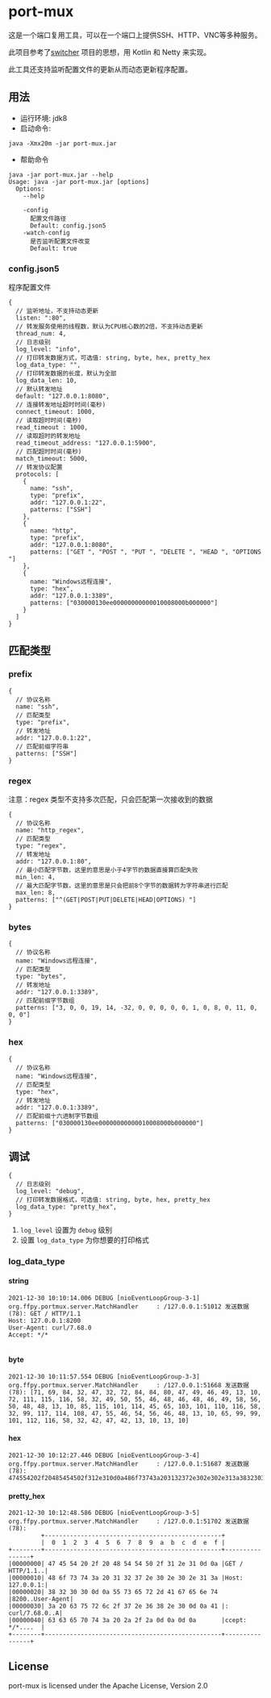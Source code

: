 # port-mux
这是一个端口复用工具，可以在一个端口上提供SSH、HTTP、VNC等多种服务。

此项目参考了[switcher](https://github.com/jackyspy/switcher) 项目的思想，用 Kotlin 和 Netty 来实现。

此工具还支持监听配置文件的更新从而动态更新程序配置。

## 用法
- 运行环境: jdk8
- 启动命令:
```
java -Xmx20m -jar port-mux.jar
```
- 帮助命令
```
java -jar port-mux.jar --help
Usage: java -jar port-mux.jar [options]
  Options:
    --help

    -config
      配置文件路径
      Default: config.json5
    -watch-config
      是否监听配置文件改变
      Default: true
```

### config.json5
程序配置文件
```json5
{
  // 监听地址，不支持动态更新
  listen: ":80",
  // 转发服务使用的线程数，默认为CPU核心数的2倍，不支持动态更新
  thread_num: 4,
  // 日志级别
  log_level: "info",
  // 打印转发数据方式，可选值: string, byte, hex, pretty_hex
  log_data_type: "",
  // 打印转发数据的长度，默认为全部
  log_data_len: 10,
  // 默认转发地址
  default: "127.0.0.1:8080",
  // 连接转发地址超时时间(毫秒)
  connect_timeout: 1000,
  // 读取超时时间(毫秒)
  read_timeout : 1000,
  // 读取超时的转发地址
  read_timeout_address: "127.0.0.1:5900",
  // 匹配超时时间(毫秒)
  match_timeout: 5000,
  // 转发协议配置
  protocols: [
    {
      name: "ssh",
      type: "prefix",
      addr: "127.0.0.1:22",
      patterns: ["SSH"]
    },
    {
      name: "http",
      type: "prefix",
      addr: "127.0.0.1:8080",
      patterns: ["GET ", "POST ", "PUT ", "DELETE ", "HEAD ", "OPTIONS "]
    },
    {
      name: "Windows远程连接",
      type: "hex",
      addr: "127.0.0.1:3389",
      patterns: ["030000130ee00000000000010008000b000000"]
    }
  ]
}
```

## 匹配类型
### prefix
```json5
{
  // 协议名称
  name: "ssh",
  // 匹配类型
  type: "prefix",
  // 转发地址
  addr: "127.0.0.1:22",
  // 匹配前缀字符串
  patterns: ["SSH"]
}
```

### regex
注意：regex 类型不支持多次匹配，只会匹配第一次接收到的数据
```json5
{
  // 协议名称
  name: "http_regex",
  // 匹配类型
  type: "regex",
  // 转发地址
  addr: "127.0.0.1:80",
  // 最小匹配字节数，这里的意思是小于4字节的数据直接算匹配失败
  min_len: 4,
  // 最大匹配字节数，这里的意思是只会把前8个字节的数据转为字符串进行匹配
  max_len: 8,
  patterns: ["^(GET|POST|PUT|DELETE|HEAD|OPTIONS) "]
}
```

### bytes
```json5
{
  // 协议名称
  name: "Windows远程连接",
  // 匹配类型
  type: "bytes",
  // 转发地址
  addr: "127.0.0.1:3389",
  // 匹配前缀字节数组
  patterns: ["3, 0, 0, 19, 14, -32, 0, 0, 0, 0, 0, 1, 0, 8, 0, 11, 0, 0, 0"]
}
```

### hex
```json5
{
  // 协议名称
  name: "Windows远程连接",
  // 匹配类型
  type: "hex",
  // 转发地址
  addr: "127.0.0.1:3389",
  // 匹配前缀十六进制字节数组
  patterns: ["030000130ee00000000000010008000b000000"]
}
```

## 调试
```json5
{
  // 日志级别
  log_level: "debug",
  // 打印转发数据格式，可选值: string, byte, hex, pretty_hex
  log_data_type: "pretty_hex",
}
```
1. `log_level` 设置为 `debug` 级别
2. 设置 `log_data_type` 为你想要的打印格式

### log_data_type
#### string
```text
2021-12-30 10:10:14.006 DEBUG [nioEventLoopGroup-3-1] org.ffpy.portmux.server.MatchHandler     : /127.0.0.1:51012 发送数据(78): GET / HTTP/1.1
Host: 127.0.0.1:8200
User-Agent: curl/7.68.0
Accept: */*


```

#### byte
```text
2021-12-30 10:11:57.554 DEBUG [nioEventLoopGroup-3-3] org.ffpy.portmux.server.MatchHandler     : /127.0.0.1:51668 发送数据(78): [71, 69, 84, 32, 47, 32, 72, 84, 84, 80, 47, 49, 46, 49, 13, 10, 72, 111, 115, 116, 58, 32, 49, 50, 55, 46, 48, 46, 48, 46, 49, 58, 56, 50, 48, 48, 13, 10, 85, 115, 101, 114, 45, 65, 103, 101, 110, 116, 58, 32, 99, 117, 114, 108, 47, 55, 46, 54, 56, 46, 48, 13, 10, 65, 99, 99, 101, 112, 116, 58, 32, 42, 47, 42, 13, 10, 13, 10]
```

#### hex
```text
2021-12-30 10:12:27.446 DEBUG [nioEventLoopGroup-3-4] org.ffpy.portmux.server.MatchHandler     : /127.0.0.1:51687 发送数据(78): 474554202f20485454502f312e310d0a486f73743a203132372e302e302e313a383230300d0a557365722d4167656e743a206375726c2f372e36382e300d0a4163636570743a202a2f2a0d0a0d0a
```

#### pretty_hex
```text
2021-12-30 10:12:48.586 DEBUG [nioEventLoopGroup-3-5] org.ffpy.portmux.server.MatchHandler     : /127.0.0.1:51702 发送数据(78): 
         +-------------------------------------------------+
         |  0  1  2  3  4  5  6  7  8  9  a  b  c  d  e  f |
+--------+-------------------------------------------------+----------------+
|00000000| 47 45 54 20 2f 20 48 54 54 50 2f 31 2e 31 0d 0a |GET / HTTP/1.1..|
|00000010| 48 6f 73 74 3a 20 31 32 37 2e 30 2e 30 2e 31 3a |Host: 127.0.0.1:|
|00000020| 38 32 30 30 0d 0a 55 73 65 72 2d 41 67 65 6e 74 |8200..User-Agent|
|00000030| 3a 20 63 75 72 6c 2f 37 2e 36 38 2e 30 0d 0a 41 |: curl/7.68.0..A|
|00000040| 63 63 65 70 74 3a 20 2a 2f 2a 0d 0a 0d 0a       |ccept: */*....  |
+--------+-------------------------------------------------+----------------+
```

## License
port-mux is licensed under the Apache License, Version 2.0 